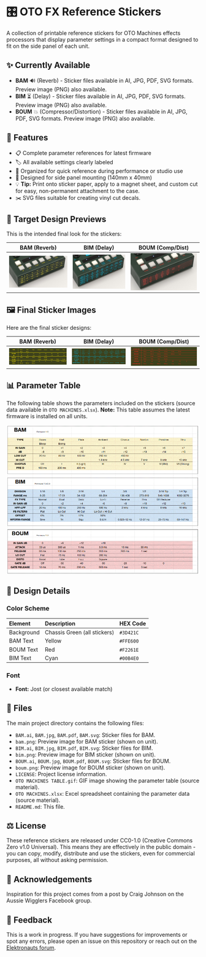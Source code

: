 # 🎛️ OTO FX Reference Stickers

A collection of printable reference stickers for OTO Machines effects processors that display parameter settings in a compact format designed to fit on the side panel of each unit.

## ✨ Currently Available

- **BAM** 🔊 (Reverb) - Sticker files available in AI, JPG, PDF, SVG formats. Preview image (PNG) also available.
- **BIM** ⏳ (Delay) - Sticker files available in AI, JPG, PDF, SVG formats. Preview image (PNG) also available.
- **BOUM** 💥 (Compressor/Distortion) - Sticker files available in AI, JPG, PDF, SVG formats. Preview image (PNG) also available.

## 🌟 Features

- 📋 Complete parameter references for latest firmware
- 🏷️ All available settings clearly labeled
- 🎹 Organized for quick reference during performance or studio use
- 📐 Designed for side panel mounting (140mm x 40mm)
- 💡 **Tip:** Print onto sticker paper, apply to a magnet sheet, and custom cut for easy, non-permanent attachment to the case.
- ✂️ SVG files suitable for creating vinyl cut decals.

## 🎯 Target Design Previews

This is the intended final look for the stickers:

| BAM (Reverb) | BIM (Delay) | BOUM (Comp/Dist) |
| :----------: | :--------------: | :---------: |
| ![BAM Sticker Preview](bam.png) | ![BIM Sticker Preview](bim.png) | ![BOUM Sticker Preview](boum.png) |

## 🖼️ Final Sticker Images

Here are the final sticker designs:

| BAM (Reverb) | BIM (Delay) | BOUM (Comp/Dist) |
| :----------: | :---------: | :--------------: |
| ![BAM Sticker](BAM.jpg) | ![BIM Sticker](BIM.jpg) | ![BOUM Sticker](BOUM.jpg) |

## 📊 Parameter Table

The following table shows the parameters included on the stickers (source data available in `OTO MACHINES.xlsx`). **Note:** This table assumes the latest firmware is installed on all units.

![OTO Machines Parameter Table](OTO%20MACHINES%20TABLE.gif)

## 🎨 Design Details

### Color Scheme

| Element    | Description                   | HEX Code  |
| :--------- | :---------------------------- | :-------- |
| Background | Chassis Green (all stickers) | `#3D421C` |
| BAM Text   | Yellow                        | `#FFE600` |
| BOUM Text  | Red                           | `#F2261E` |
| BIM Text   | Cyan                          | `#00B4E0` |

### Font

- **Font:** Jost (or closest available match)

## 📁 Files

The main project directory contains the following files:

- `BAM.ai`, `BAM.jpg`, `BAM.pdf`, `BAM.svg`: Sticker files for BAM.
- `bam.png`: Preview image for BAM sticker (shown on unit).
- `BIM.ai`, `BIM.jpg`, `BIM.pdf`, `BIM.svg`: Sticker files for BIM.
- `bim.png`: Preview image for BIM sticker (shown on unit).
- `BOUM.ai`, `BOUM.jpg`, `BOUM.pdf`, `BOUM.svg`: Sticker files for BOUM.
- `boum.png`: Preview image for BOUM sticker (shown on unit).
- `LICENSE`: Project license information.
- `OTO MACHINES TABLE.gif`: GIF image showing the parameter table (source material).
- `OTO MACHINES.xlsx`: Excel spreadsheet containing the parameter data (source material).
- `README.md`: This file.

## ⚖️ License

These reference stickers are released under CC0-1.0 (Creative Commons Zero v1.0 Universal). This means they are effectively in the public domain - you can copy, modify, distribute and use the stickers, even for commercial purposes, all without asking permission.

## 🙏 Acknowledgements

Inspiration for this project comes from a post by Craig Johnson on the Aussie Wigglers Facebook group.

## 💬 Feedback

This is a work in progress. If you have suggestions for improvements or spot any errors, please open an issue on this repository or reach out on the [Elektronauts forum](https://www.elektronauts.com/t/oto-machines-fx-bim-bam-boum/837/1066).
